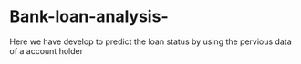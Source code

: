# Bank-loan-analysis-
Here we have develop to predict the loan status  by using the pervious data of a account holder
